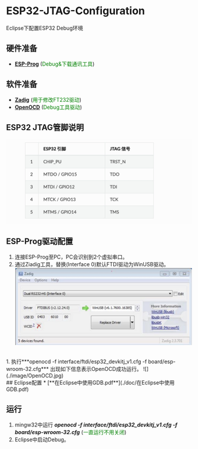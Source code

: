 # ESP32-JTAG-Configuration
Eclipse下配置ESP32 Debug环境

## 硬件准备
* [**ESP-Prog**](https://github.com/espressif/esp-iot-solution/blob/master/documents/evaluation_boards/ESP-Prog_guide_cn.md)  (<font color='green'>Debug&下载通讯工具</font>) 

## 软件准备
* [**Zadig**](https://zadig.akeo.ie/)  (<font color='green'>用于修改FT232驱动</font>)   
* [**OpenOCD**](https://github.com/espressif/openocd-esp32/releases)  (<font color='green'>Debug工具驱动</font>)   

## ESP32 JTAG管脚说明
![](./image/ESP32-JTAG.jpg)  

## ESP-Prog驱动配置  
1. 连接ESP-Prog至PC，PC会识别到2个虚拟串口。
1. 通过Ziadig工具，替换(Interface 0)默认FTDI驱动为WinUSB驱动。  
 ![](./image/Zadig.jpg)  
<br/>  
1. 执行***openocd -f interface/ftdi/esp32_devkitj_v1.cfg -f board/esp-wroom-32.cfg***  
出现如下信息表示OpenOCD成功运行。  
![](./image/OpenOCD.jpg)  
<br/>  
## Eclipse配置    
* [**在Eclipse中使用GDB.pdf**](./doc/在Eclipse中使用GDB.pdf) 

## 运行  
1. mingw32中运行 ***openocd -f interface/ftdi/esp32_devkitj_v1.cfg -f board/esp-wroom-32.cfg*** (<font color='green'>一直运行不用关闭</font>)
1. Eclipse中启动Debug。